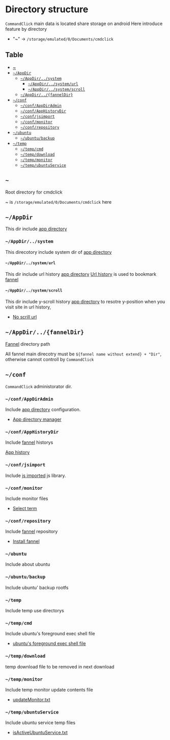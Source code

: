 # Directory structure

`CommandClick` main data is located share storage on android
Here introduce feature by directory 

- "~" -> `/storage/emulated/0/Documents/cmdclick`


Table
-----------------
* [~](#root_dir_path)
* [`~/AppDir`](#app_dir)
  * [`~/AppDir/../system`](#app_dir_system_dir)
    * [`~/AppDir/../system/url`](#app_dir_system_dir_url_dir)
    * [`~/AppDir/../system/scroll`](#app_dir_system_dir_scroll_dir)
  * [`~/AppDir/../{fannelDir}`](#fannel_dir)
* [`~/conf`](#conf)  
  * [`~/conf/AppDirAdmin`](#conf_app_dir_admin)
  * [`~/conf/AppHistoryDir`](#conf_app_history_dir)
  * [`~/conf/jsimport`](#conf_jsimport)
  * [`~/conf/monitor`](#conf_monitor)
  * [`~/conf/repository`](#conf_repository)
* [`~/ubuntu`](#ubuntu)  
  * [`~/ubuntu/backup`](#ubuntu_backup)  
* [`~/temp`](#temp)
  * [`~/temp/cmd`](#temp_cmd)
  * [`~/temp/download`](#temp_download)
  * [`~/temp/monitor`](#temp_monitor)
  * [`~/temp/ubuntuService`](#temp_ubuntu_service)


## `~` <a id="root_dir_path"></a>

Root directory for cmdclick

~ is `/storage/emulated/0/Documents/cmdclick` here


## `~/AppDir` <a id="app_dir"></a>

This dir include [app directory](https://github.com/puutaro/CommandClick/blob/master/md/developer/glossary.md#app-directory)

### `~/AppDir/../system` <a id="app_dir_system_dir"></a>

This direcotory include system dir of [app directory](https://github.com/puutaro/CommandClick/blob/master/md/developer/glossary.md#app-directory)

#### `~/AppDir/../system/url` <a id="app_dir_system_dir_url_dir"></a>

This dir include url history [app directory](https://github.com/puutaro/CommandClick/blob/master/md/developer/glossary.md#app-directory)
[Url history](https://github.com/puutaro/CommandClick/blob/master/USAGE.md#url-history) is used to bookmark [fannel](https://github.com/puutaro/CommandClick/blob/master/md/developer/glossary.md#fannel)

#### `~/AppDir/../system/scroll` <a id="app_dir_system_dir_scroll_dir"></a>

This dir include y-scroll history [app directory](https://github.com/puutaro/CommandClick/blob/master/md/developer/glossary.md#app-directory)
to resotre y-position when you visit site in url history, 

- [No scrill url](https://github.com/puutaro/CommandClick/blob/master/USAGE.md#no-scroll-save-url)

## `~/AppDir/../{fannelDir}`  <a id="fannel_dir"></a>

[Fannel](https://github.com/puutaro/CommandClick/blob/master/md/developer/js_pre_reserved_word.md) directory path

All fannel main direcotry must be `${fannel name without extend} + "Dir"`, otherwise cannot controll by `CommandClick`


## `~/conf` <a id="conf"></a>

`CommandClick` administorator dir.

### `~/conf/AppDirAdmin` <a id="conf_app_dir_admin"></a>

Include [app directory](https://github.com/puutaro/CommandClick/blob/master/md/developer/glossary.md#app-directory) configuration.

- [App directory manager](https://github.com/puutaro/CommandClick/blob/master/USAGE.md#change-app-dir)

### `~/conf/AppHistoryDir` <a id="conf_app_history_dir"></a>

Include [fannel](https://github.com/puutaro/CommandClick/blob/master/md/developer/glossary.md#fannel) historys

[App history](https://github.com/puutaro/CommandClick/blob/master/USAGE.md#history)

### `~/conf/jsimport` <a id="conf_jsimport"></a>

Include [js imported](https://github.com/puutaro/CommandClick/blob/master/DEVELOPER.md#import-library) js library.

### `~/conf/monitor` <a id="conf_monitor"></a>

Include monitor files

- [Select term](https://github.com/puutaro/CommandClick/blob/master/USAGE.md#select-term)

### `~/conf/repository` <a id="conf_repository"></a>

Include [fannel](https://github.com/puutaro/CommandClick/blob/master/md/developer/glossary.md#fannel) repository

- [Install fannel](https://github.com/puutaro/CommandClick/blob/master/USAGE.md#install-fannel)

### `~/ubuntu` <a id="ubuntu"></a>

Include about ubuntu

### `~/ubuntu/backup` <a id="ubuntu_backup"></a>

Include ubuntu' backup rootfs

### `~/temp` <a id="temp"></a> 

Include temp use directorys

### `~/temp/cmd` <a id="temp_cmd"></a> 

Include ubuntu's foreground exec shell file

- [ubuntu's foreground exec shell file](https://github.com/puutaro/CommandClick/blob/master/md/developer/FileApis.md#foreground_cmd_script)  

### `~/temp/download` <a id="temp_download"></a> 

temp download file to be removed in next download


### `~/temp/monitor` <a id="temp_monitor"></a>  

Include temp monitor update contents file 

- [updateMonitor.txt](https://github.com/puutaro/CommandClick/blob/master/md/developer/FileApis.md#update_monitor)

### `~/temp/ubuntuService` <a id="temp_ubuntu_service"></a>  

Include ubuntu service temp files 

- [isActiveUbuntuService.txt](https://github.com/puutaro/CommandClick/blob/master/md/developer/FileApis.md#is_active_ubuntu_service)


